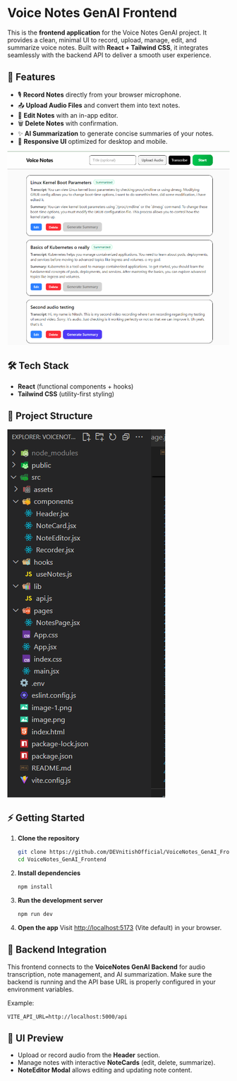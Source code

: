 # Voice Notes GenAI Frontend

This is the **frontend application** for the Voice Notes GenAI project. It provides a clean, minimal UI to record, upload, manage, edit, and summarize voice notes. Built with **React + Tailwind CSS**, it integrates seamlessly with the backend API to deliver a smooth user experience.

## 🚀 Features

* 🎙️ **Record Notes** directly from your browser microphone.
* 📤 **Upload Audio Files** and convert them into text notes.
* 📝 **Edit Notes** with an in-app editor.
* 🗑️ **Delete Notes** with confirmation.
* ✨ **AI Summarization** to generate concise summaries of your notes.
* 🎨 **Responsive UI** optimized for desktop and mobile.

![alt text](image.png)

## 🛠️ Tech Stack

* **React** (functional components + hooks)
* **Tailwind CSS** (utility-first styling)

## 📂 Project Structure
![alt text](image-1.png)

## ⚡ Getting Started

1. **Clone the repository**

   ```bash
   git clone https://github.com/DEVnitishOfficial/VoiceNotes_GenAI_Frontend.git
   cd VoiceNotes_GenAI_Frontend
   ```

2. **Install dependencies**

   ```bash
   npm install
   ```

3. **Run the development server**

   ```bash
   npm run dev
   ```

4. **Open the app**
   Visit [http://localhost:5173](http://localhost:5173) (Vite default) in your browser.

## 🔗 Backend Integration

This frontend connects to the **VoiceNotes GenAI Backend** for audio transcription, note management, and AI summarization. Make sure the backend is running and the API base URL is properly configured in your environment variables.

Example:

```
VITE_API_URL=http://localhost:5000/api
```

## 📸 UI Preview

* Upload or record audio from the **Header** section.
* Manage notes with interactive **NoteCards** (edit, delete, summarize).
* **NoteEditor Modal** allows editing and updating note content.
